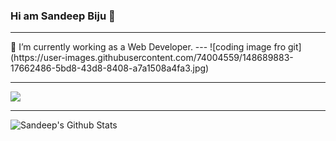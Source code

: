 ### Hi am Sandeep Biju 👋
<hr>
🔭 I’m currently working as a Web Developer.
---
![coding image fro git](https://user-images.githubusercontent.com/74004559/148689883-17662486-5bd8-43d8-8408-a7a1508a4fa3.jpg)

<hr>

![](https://komarev.com/ghpvc/?username=sandeepbiju)

---
<img align="left" alt="Sandeep's Github Stats" src="https://github-readme-stats.vercel.app/api?username=sandeepbiju&show_icons=true&hide_border=true" />


<!--
**sandeepbiju/sandeepbiju** is a ✨ _special_ ✨ repository because its `README.md` (this file) appears on your GitHub profile.

Here are some ideas to get you started:

- 🔭 I’m currently working on ...
- 🌱 I’m currently learning ...
- 👯 I’m looking to collaborate on ...
- 🤔 I’m looking for help with ...
- 💬 Ask me about ...
- 📫 How to reach me: ...
- 😄 Pronouns: ...
- ⚡ Fun fact: ...
-->
